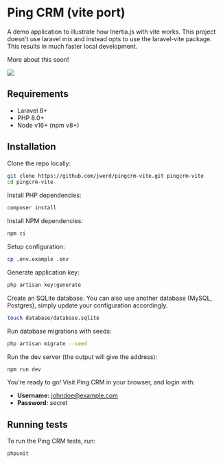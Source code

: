 # Ping CRM (vite port)

A demo application to illustrate how Inertia.js with vite works.  This project doesn't use laravel mix and instead opts to use the laravel-vite package.  This results in much faster local development.

More about this soon!

![](https://raw.githubusercontent.com/inertiajs/pingcrm/master/screenshot.png)

## Requirements
- Laravel 8+
- PHP 8.0+
- Node v16+ (npm v8+)

## Installation

Clone the repo locally:

```sh
git clone https://github.com/jwerd/pingcrm-vite.git pingcrm-vite
cd pingcrm-vite
```

Install PHP dependencies:

```sh
composer install
```

Install NPM dependencies:

```sh
npm ci
```

Setup configuration:

```sh
cp .env.example .env
```

Generate application key:

```sh
php artisan key:generate
```

Create an SQLite database. You can also use another database (MySQL, Postgres), simply update your configuration accordingly.

```sh
touch database/database.sqlite
```

Run database migrations with seeds:

```sh
php artisan migrate --seed
```

Run the dev server (the output will give the address):

```sh
npm run dev
```

You're ready to go! Visit Ping CRM in your browser, and login with:

- **Username:** johndoe@example.com
- **Password:** secret

## Running tests

To run the Ping CRM tests, run:

```
phpunit
```
